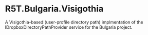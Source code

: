 # R5T.Bulgaria.Visigothia
A Visigothia-based (user-profile directory path) implmentation of the IDropboxDirectoryPathProvider service for the Bulgaria project.
